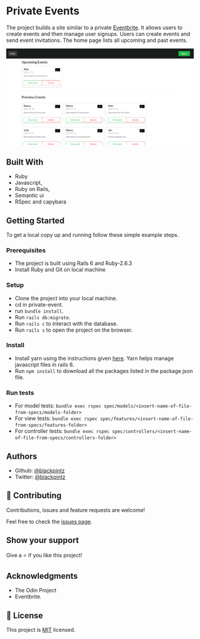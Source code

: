 # Private Events

The project builds a site similar to a private [Eventbrite](https://www.eventbrite.com/). It allows users to create events and then manage user signups. 
Users can create events and send event invitations. 
The home page lists all upcoming and past events.


![screenshot](image/PE-homepage.png)


## Built With

- Ruby
- Javascript,
- Ruby on Rails,
- Semantic ui
- RSpec and capybara


## Getting Started


To get a local copy up and running follow these simple example steps.

### Prerequisites

- The project is built using Rails 6 and Ruby-2.6.3
- Install Ruby and Git on local machine


### Setup

- Clone the project into your local machine.
- cd in private-event.
- run ```bundle install```.
- Run ```rails db:migrate```.
- Run ```rails c``` to interact with the database.
- Run ```rails s``` to open the project on the browser.

### Install
- Install yarn using the instructions given [here](https://classic.yarnpkg.com/en/docs/install/#windows-stable). Yarn helps manage javascript files in rails 6.
- Run ```npm install``` to download all the packages listed in the package.json file.


### Run tests
- For model tests: ```bundle exec rspec spec/models/<insert-name-of-file-from-specs/models-folder>```
- For view tests: ```bundle exec rspec spec/features/<insert-name-of-file-from-specs/features-folder>```
- For controller tests: ```bundle exec rspec spec/controllers/<insert-name-of-file-from-specs/controllers-folder>```



## Authors

- Github: [@blackpintz](https://github.com/blackpintz)
- Twitter: [@blackpintz](https://twitter.com/blackpintz)


## 🤝 Contributing

Contributions, issues and feature requests are welcome!

Feel free to check the [issues page](https://github.com/blackpintz/private-events/issues).

## Show your support

Give a ⭐️ if you like this project!

## Acknowledgments

- The Odin Project 
- Eventbrite.


## 📝 License

This project is [MIT](lic.url) licensed.
